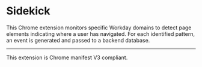 # Sidekick
This Chrome extension monitors specific Workday domains to  detect page elements indicating where a user has navigated.  For each identified pattern, an event is generated and passed to a backend database.
<br>
<hr>
This extension is Chrome manifest V3 compliant.